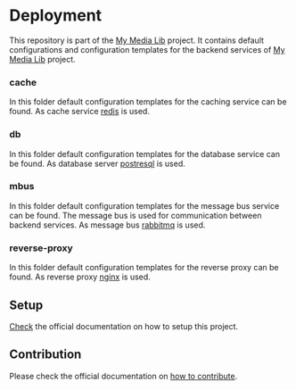 # Deployment

This repository is part of the [My Media Lib](https://we-kode.github.io/mml.project/) project. It contains default configurations and configuration templates for the backend services of [My Media Lib](https://we-kode.github.io/mml.project/) project.

### cache

In this folder default configuration templates for the caching service can be found. As cache service [redis](https://redis.io/) is used.

### db

In this folder default configuration templates for the database service can be found. As database server [postresql](https://www.postgresql.org/) is used.

### mbus

In this folder default configuration templates for the message bus service can be found. The message bus is used for communication between backend services. As message bus [rabbitmq](https://www.rabbitmq.com/) is used.

### reverse-proxy

In this folder default configuration templates for the reverse proxy can be found. As reverse proxy [nginx](https://www.nginx.com/) is used.

## Setup

[Check](https://we-kode.github.io/mml.project/setup/backend) the official documentation on how to setup this project.

## Contribution

Please check the official documentation on [how to contribute](https://we-kode.github.io/mml.project/contribution).
